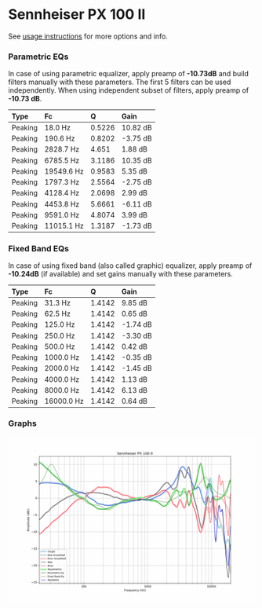 # Sennheiser PX 100 II
See [usage instructions](https://github.com/jaakkopasanen/AutoEq#usage) for more options and info.

### Parametric EQs
In case of using parametric equalizer, apply preamp of **-10.73dB** and build filters manually
with these parameters. The first 5 filters can be used independently.
When using independent subset of filters, apply preamp of **-10.73 dB**.

| Type    | Fc         |      Q | Gain     |
|:--------|:-----------|:-------|:---------|
| Peaking | 18.0 Hz    | 0.5226 | 10.82 dB |
| Peaking | 190.6 Hz   | 0.8202 | -3.75 dB |
| Peaking | 2828.7 Hz  | 4.651  | 1.88 dB  |
| Peaking | 6785.5 Hz  | 3.1186 | 10.35 dB |
| Peaking | 19549.6 Hz | 0.9583 | 5.35 dB  |
| Peaking | 1797.3 Hz  | 2.5564 | -2.75 dB |
| Peaking | 4128.4 Hz  | 2.0698 | 2.99 dB  |
| Peaking | 4453.8 Hz  | 5.6661 | -6.11 dB |
| Peaking | 9591.0 Hz  | 4.8074 | 3.99 dB  |
| Peaking | 11015.1 Hz | 1.3187 | -1.73 dB |

### Fixed Band EQs
In case of using fixed band (also called graphic) equalizer, apply preamp of **-10.24dB**
(if available) and set gains manually with these parameters.

| Type    | Fc         |      Q | Gain     |
|:--------|:-----------|:-------|:---------|
| Peaking | 31.3 Hz    | 1.4142 | 9.85 dB  |
| Peaking | 62.5 Hz    | 1.4142 | 0.65 dB  |
| Peaking | 125.0 Hz   | 1.4142 | -1.74 dB |
| Peaking | 250.0 Hz   | 1.4142 | -3.30 dB |
| Peaking | 500.0 Hz   | 1.4142 | 0.42 dB  |
| Peaking | 1000.0 Hz  | 1.4142 | -0.35 dB |
| Peaking | 2000.0 Hz  | 1.4142 | -1.45 dB |
| Peaking | 4000.0 Hz  | 1.4142 | 1.13 dB  |
| Peaking | 8000.0 Hz  | 1.4142 | 6.13 dB  |
| Peaking | 16000.0 Hz | 1.4142 | 0.64 dB  |

### Graphs
![](./Sennheiser%20PX%20100%20II.png)